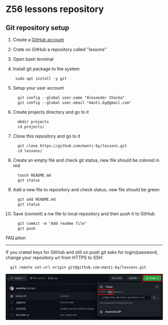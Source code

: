 Z56 lessons repository
====


Git repository setup
----

1. Create a [GitHub account](https://github.com/signup)

2. Crate on GitHub a repository called "lessons"
   
2. Open bash terminal

3. Install git package to the system

        sudo apt install -y git

4. Setup your user account

         git config --global user.name "Alexander Chaika"
         git config --global user.email "manti.by@gmail.com"

5. Create projects directory and go to it

         mkdir projects
         cd projects/

6. Clone this repository and go to it

         git clone https://github.com/manti-by/lessons.git
         cd lessons/

7. Create an empty file and check git status, new file should be colored in red

         touch README.md
         git status

8. Add a new file to repository and check status, new file should be green 

         git add README.md
         git status

9. Save (commit) a nw file to local repository and then push it to GitHub

         git commit -m "Add readme file"
         git push


FAQ      piton

----

If you crated keys for GitHub and still on push git asks for login/password,
change your repository url from HTTPS to SSH:

      git remote set-url origin git@github.com:manti-by/lessons.git

![git+ssh](media/git_ssh.png)
